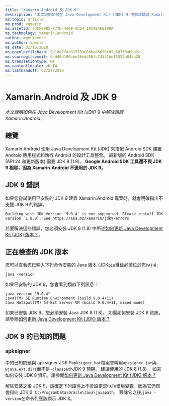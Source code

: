 ```yaml
---
title: "Xamarin.Android 及 JDK 9"
description: "本文說明如何在 Java Development Kit (JDK) 9 中解決錯誤 Xamarin.Android。"
ms.topic: article
ms.prod: xamarin
ms.assetid: 7DCF0985-F77D-4A68-AC54-10C9846E189A
ms.technology: xamarin-android
author: mgmclemore
ms.author: mamcle
ms.date: 02/16/2018
ms.openlocfilehash: 9e1dd2fac015783e06bad6656f09a687f3abba2c
ms.sourcegitcommit: 6cd40d190abe38edd50fc74331be15324a845a28
ms.translationtype: MT
ms.contentlocale: zh-TW
ms.lasthandoff: 02/27/2018
---
```

# <a name="xamarinandroid-and-jdk-9"></a>Xamarin.Android 及 JDK 9

_本文說明如何在 Java Development Kit (JDK) 9 中解決錯誤 Xamarin.Android。_


## <a name="overview"></a>總覽

Xamarin.Android 使用 Java Development Kit (JDK) 來搭配 Android SDK 建置 Android 應用程式和執行 Android 的設計工具整合。 最新版的 Android SDK (API 24 和更新版本) 需要 JDK 8 (1.8)。 **Google Android SDK 工具還不與 JDK 9 相容，因為 Xamarin.Android 不適用於 JDK 9。**

## <a name="jdk-9-errors"></a>JDK 9 錯誤

如果您嘗試使用已安裝的 JDK 9 建置 Xamarin.Android 專案時，就會明確指出不支援 JDK 9 的錯誤。

```shell
Building with JDK Version `9.0.4` is not supported. Please install JDK version `1.8.0`. See https://aka.ms/xamarin/jdk9-errors  
```

若要解決這些錯誤，您必須安裝 JDK 8 (1.8) 中所述[如何更新 Java Development Kit (JDK) 版本？](~/android/troubleshooting/questions/update-jdk.md)。


## <a name="checking-the-jdk-version"></a>正在檢查的 JDK 版本

您可以查看您已輸入下列命令安裝的 Java 版本 (JDK`bin`目錄必須位於您`PATH`):

```shell
java -version
```

如果已安裝的 JDK 9，您會看到類似下列訊息：

```shell
java version "9.0.4"
Java(TM) SE Runtime Environment (build 9.0.4+11)
Java HotSpot(TM) 64-Bit Server VM (build 9.0.4+11, mixed mode)
```

如果已安裝 JDK 9，您必須安裝 Java JDK 8 (1.8)。 如需如何安裝 JDK 8 資訊，請參閱[如何更新 Java Development Kit (JDK) 版本？](~/android/troubleshooting/questions/update-jdk.md)

## <a name="known-issues-with-jdk-9"></a>JDK 9 的已知的問題

### <a name="apksigner"></a>apksigner

中的已知問題與 apksigner JDK 9`apksigner.bat`檔案會叫用`apksigner.jar`與`-Djava.ext.dirs`而不是`-classpath`JDK 9 預期。 建議使用的 JDK 8 (1.8)。 如需如何安裝 JDK 8 資訊，請參閱[如何更新 Java Development Kit (JDK) 版本？](~/android/troubleshooting/questions/update-jdk.md)

解除安裝之後 JDK 9，請確定下列路徑上不會設定您`PATH`環境變數，因為它仍然會指向 JDK 9: `C:\ProgramData\Oracle\Java\javapath`。 移除它之後,`java -version`在命令列應該顯示 JDK 8。
